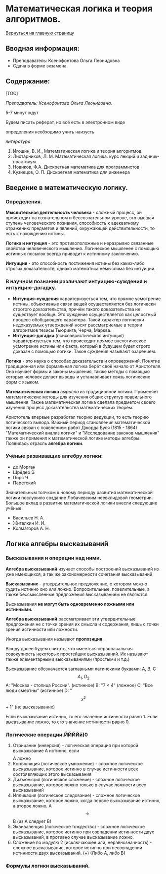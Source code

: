 # **Математическая логика и теория алгоритмов.**

[Вернуться на главную страницу](/)

## Вводная информация:

* Преподаватель: Ксенофонтова Ольга Леонидовна
* Сдача в форме экзамена.

## Содержание:

[TOC]

*Преподватель: Ксенофонтова Ольга Леонидовна.*

5-7 минут ждут

Будем писать реферат, но всё есть в электронном виде

определения необходимо учить наизусть

*литература:*

1. Игошин, В. И., Математическая логика и теория алгоритмов.
2. Лихтарников, Л. М. Математическая логика: курс лекций и задчник-практикум
3. Новиков, Ф.А. Дискретная математика для программистов
4. Кузнецов, О. П. Дискретная математика для инженера

## **Введение в математическую логику.**

### Определения.

**Мыслительная деятельность человека** - сложный процесс, он происходит на сознательном и бессознательном уровне, это высшая ступень человеческого познания, способность к адекватному отражению предметов и явлений, окружающей действительности, то есть к нахождению истины. 

**Логика и интуиция** - это противоположные и неразрывно связанные свойства человеческого мышления. Логическое мышленее с помощью истинных посылок всегда приводит к истинному заключению.

**Интуиция** - это способность постижения истины без каких-либо строгих доказательств, однако математика немыслима без интуиции.

### В научном познании различают интуицию-суждения и интуицию-догадку.

* **Интуиция-суждения** характеризуеться тем, что прямое усмотрение истины, объективные связи вещей осуществляются без логически строгого доказательства, причём такого доказательства не существует вообще. Это суждение осуществляется как целостный процесс обобщающего характера. Такой характер логически недоказуемых утверждений носят рассматриемые в теории алгоритмов тезисы Тьюринга, Черча, Марква.
* **Интуиция-догадка** (психоэвристическая интуиция) характеризуеться тем, что происходит прямое внелогическое усмотрение истины или факта, который в будущем будет строго доказан с помощью логики. Такое суждения называют озарением.

**Логика** - это наука о способах доказательств и опровержений. Понятие традиционная или формальная логика берёт своё начало от Аристотеля. Она изучает формы и законы мышления, также методы с помощью которых человек делает выводы и устанавливает связь логических форм с языком.

**Математическая логика** *выросла* из традиционной логики. Применяет математические методы для изучения общих структур правильного мышления. Также математическая логика сделала предметом своего изучения процесс доказательства математических теорем.

Аристотель впервые разработал теорию дедукции, то есть теорию логического вывода. Важный период становления математической логики связан с появлением работ Джорда Буля (1815 - 1864) "Математический анализ логики" и "Исследование законов мышления" также он применил к математической логике методы алгебры. Появилась отрасль **алгебра логики**.

### **Учёные развивавщие алгебру логики**:

* де Морган
* Шрёдер Э.
* Пирс Ч.
* Паретский

Значительным толчком к новому периоду развития математической логики послужило создание Лобачевским неевклидовой геометрии. Большое вклад в развитие математической логики внесли следующие учёные:

* Васильев Н. А.
* Жигалкин И. И.
* Колмагоров А. Н.

## **Логика алгебры высказываний**

### Высказывания и операции над ними.

**Алгебра высказываний** изучает способы построений высказываний из уже имеющихся, а так же закономерности сочетания высказываний.

**Высказывание** - утвердительное предложение, о котором можно судить истинно оно или ложно. Вопросительные, повелительные, а также бессмысленные предложения высказыванием не являются.

Высказывания **не могут быть одновременно ложными или истинными.**

**Алгебра высказываний** рассматривает эти утвердительные предложения не с точки зрения их смысла и содержания, лишь с точки зрения истинности или ложности.

Иногда высказывания называют **пропозиция.**

Всюду далее будем считать, что имееться первоначальная совокупность некоторых простейших высказываний. Их называют также элементарными высказываниями (простыми и т.д.)

Высказывание обозначается заглавными латинскими буквами: A, B, C $$A_1, D_2$$
A: "Москва - столица России". (истинное)
B: "7 < 4" (ложное)
С: "Все люди смертны" (истинное)
D: "$$x^2$$ + 1" (не высказывание)

Если высказывание истинно, то его значение истинности равно 1.
Если высазывание ложно, то его значение истинности равно 0.

### Логические операции.ЙЙЙЙй)0

1. Отрицание (инверсия) - логическая операция при которой высказывание А истинно, если $$$$A ложно
2. Конъюнкция (логическое умножение) - сложное логическое высказывание, которое истинно в случае истинности всех состоявляющих этого высказывания
3. Дизъюнкция (логическое сложение) - сложное логическое высказывание, которое ложно только в случае ложности всех высказываний
4. Ипликация (логическое следование) - сложное логическое высказывание, которое ложно, когда первое высказывание истинно, а второе ложно. A $$\rightarrow$$ B (из А следует B)
5. Эквиваленция (логическое тождество) - сложное логическое высказывание, которое истинно при совпадении истинности двух высказываний, в противно случае высказывание ложно. 
6. Сложение по модулю 2 (исключающее или, неравнозначность) - сложное высказывание, которое истинно при несовпадении истинности двух высказываний. (+) (Либо А, либо В)

### Формулы логики высказываний.
